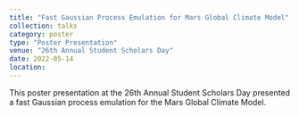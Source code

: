 ```yaml
---
title: "Fast Gaussian Process Emulation for Mars Global Climate Model"
collection: talks
category: poster
type: "Poster Presentation"
venue: "26th Annual Student Scholars Day"
date: 2022-05-14
location: 
---
```


This poster presentation at the 26th Annual Student Scholars Day presented a fast Gaussian process emulation for the Mars Global Climate Model.